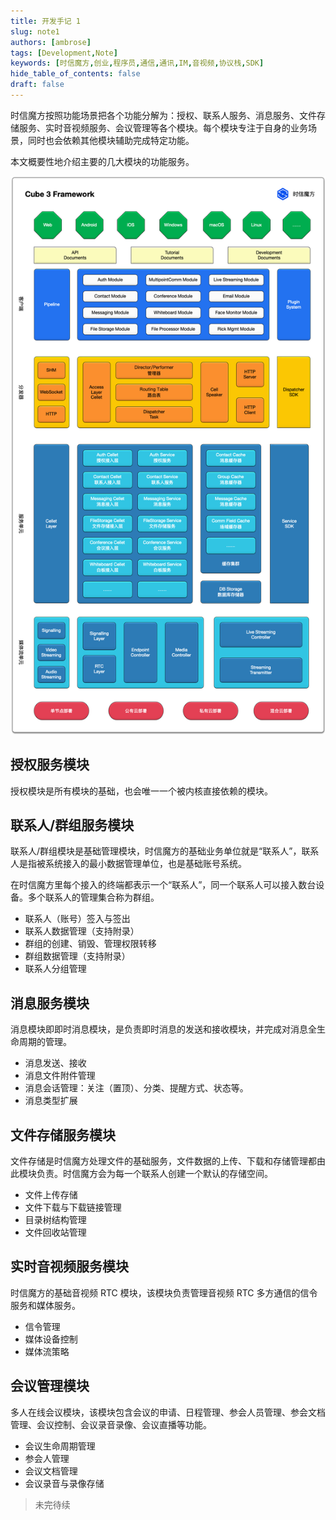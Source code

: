 ```yaml
---
title: 开发手记 1
slug: note1
authors: [ambrose]
tags: [Development,Note]
keywords: [时信魔方,创业,程序员,通信,通讯,IM,音视频,协议栈,SDK]
hide_table_of_contents: false
draft: false
---
```


时信魔方按照功能场景把各个功能分解为：授权、联系人服务、消息服务、文件存储服务、实时音视频服务、会议管理等各个模块。每个模块专注于自身的业务场景，同时也会依赖其他模块辅助完成特定功能。

本文概要性地介绍主要的几大模块的功能服务。

![时信魔方结构图](../static/assets/cube-framework.png)

<!--truncate-->

## 授权服务模块

授权模块是所有模块的基础，也会唯一一个被内核直接依赖的模块。


## 联系人/群组服务模块

联系人/群组模块是基础管理模块，时信魔方的基础业务单位就是“联系人”，联系人是指被系统接入的最小数据管理单位，也是基础账号系统。

在时信魔方里每个接入的终端都表示一个“联系人”，同一个联系人可以接入数台设备。多个联系人的管理集合称为群组。

* 联系人（账号）签入与签出
* 联系人数据管理（支持附录）
* 群组的创建、销毁、管理权限转移
* 群组数据管理（支持附录）
* 联系人分组管理


## 消息服务模块

消息模块即即时消息模块，是负责即时消息的发送和接收模块，并完成对消息全生命周期的管理。

* 消息发送、接收
* 消息文件附件管理
* 消息会话管理：关注（置顶）、分类、提醒方式、状态等。
* 消息类型扩展


## 文件存储服务模块

文件存储是时信魔方处理文件的基础服务，文件数据的上传、下载和存储管理都由此模块负责。时信魔方会为每一个联系人创建一个默认的存储空间。

* 文件上传存储
* 文件下载与下载链接管理
* 目录树结构管理
* 文件回收站管理


## 实时音视频服务模块

时信魔方的基础音视频 RTC 模块，该模块负责管理音视频 RTC 多方通信的信令服务和媒体服务。

* 信令管理
* 媒体设备控制
* 媒体流策略


## 会议管理模块

多人在线会议模块，该模块包含会议的申请、日程管理、参会人员管理、参会文档管理、会议控制、会议录音录像、会议直播等功能。

* 会议生命周期管理
* 参会人管理
* 会议文档管理
* 会议录音与录像存储


> 未完待续
